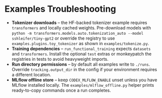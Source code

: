 # Examples Troubleshooting

* **Tokenizer downloads** – the HF-backed tokenizer example requires
  ``transformers`` and locally cached weights.  Pre-download models with
  ``python -m transformers.models.auto.tokenization_auto --model sshleifer/tiny-gpt2``
  or override the registry to use ``examples.plugins.toy_tokenizer`` as shown in
  ``examples/tokenize.py``.
* **Training dependencies** – ``run_functional_training`` expects
  ``datasets`` and ``transformers``.  Install the optional ``test`` extras or
  monkeypatch the registries in tests to avoid heavyweight imports.
* **Run directory permissions** – by default all examples write to ``./runs``.
  Override ``tracking.output_dir`` in the config if your environment requires a
  different location.
* **MLflow offline store** – keep ``CODEX_MLFLOW_ENABLE`` unset unless you have
  MLflow installed locally.  The ``examples/mlflow_offline.py`` helper prints
  ready-to-copy commands once a run completes.
